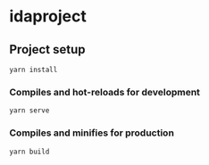 # idaproject

## Project setup

```
yarn install
```

### Compiles and hot-reloads for development

```
yarn serve
```

### Compiles and minifies for production

```
yarn build
```

